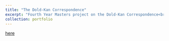 ```yaml
---
title: "The Dold-Kan Correspondence"
excerpt: "Fourth Year Masters project on the Dold-Kan Correspondence<br/><img src='/images/UOS loho.jpg'>"
collection: portfolio
---
```

<a href="[files/Hughes180188509.pdf.pdf](https://github.com/calum-hughes/calum-hughes.github.io/blob/master/files/Hughes180188509.pdf.pdf)" class="image fit"> here </a>
